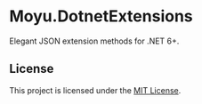 # Moyu.DotnetExtensions

Elegant JSON extension methods for .NET 6+.

## License

This project is licensed under the [MIT License](../LICENSE).
